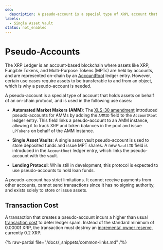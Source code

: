 ```yaml
---
seo:
  description: A pseudo-account is a special type of XRPL account that holds assets on behalf of an on-chain protocol.
labels:
  - Single Asset Vault 
status: not_enabled
---
```


# Pseudo-Accounts

The XRP Ledger is an account-based blockchain where assets like XRP, Fungible Tokens, and Multi-Purpose Tokens (MPTs) are held by accounts, and are represented on-chain by an [AccountRoot](https://xrpl.org/docs/references/protocol/ledger-data/ledger-entry-types/accountroot) ledger entry. However, certain use cases require assets to be transferable to and from an object, which is why a pseudo-account is needed.

A pseudo-account is a special type of account that holds assets on behalf of an on-chain protocol, and is used in the following use cases:

- **Automated Market Makers (AMM)**: The [XLS-30 amendment](https://xrpl.org/resources/known-amendments#amm) introduced pseudo-accounts for AMMs by adding the `AMMID` field to the `AccountRoot` ledger entry. This field links a pseudo-account to an AMM instance, allowing it to track XRP and token balances in the pool and issue `LPTokens` on behalf of the AMM instance.

- **Single Asset Vaults**: A single asset vault pseudo-account is used to store deposited funds and issue MPT shares. A new `VaultID` field is introduced in the `AccountRoot` ledger entry, which links the pseudo-account with the vault.

- **Lending Protocol**: While still in development, this protocol is expected to use pseudo-accounts to hold loan funds.

A pseudo-account has strict limitations. It cannot receive payments from other accounts, cannot send transactions since it has no signing authority, and exists solely to store or issue assets.

## Transaction Cost

A transaction that creates a pseudo-account incurs a higher than usual [transaction cost](https://xrpl.org/docs/concepts/transactions/transaction-cost) to deter ledger spam. Instead of the standard minimum of 0.00001 XRP, the transaction must destroy an [incremental owner reserve](https://xrpl.org/docs/concepts/accounts/reserves#base-reserve-and-owner-reserve), currently 0.2 XRP.

{% raw-partial file="/docs/_snippets/common-links.md" /%}
